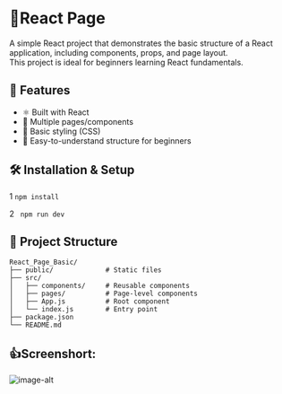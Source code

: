 
# 📘React Page

A simple React project that demonstrates the basic structure of a React application, including components, props, and page layout.  
This project is ideal for beginners learning React fundamentals.

## 🚀 Features
- ⚛️ Built with React
- 📄 Multiple pages/components
- 🎨 Basic styling (CSS)
- 🧭 Easy-to-understand structure for beginners

## 🛠️ Installation & Setup
1
   ```npm install```

2    ``` npm run dev```

## 📂 Project Structure
```
React_Page_Basic/
├── public/             # Static files
├── src/
│   ├── components/     # Reusable components
│   ├── pages/          # Page-level components
│   ├── App.js          # Root component
│   └── index.js        # Entry point
├── package.json
└── README.md
```
## 👍Screenshort:
![image-alt](https://github.com/Ishu335/React_Basic_Page1/blob/c8a5b3c54df219fcd5f1f37b542ec71458d89c8b/src/images/React%20Page.png)

